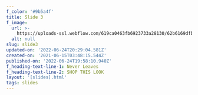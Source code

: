 ```yaml
---
f_color: '#9b5a4f'
title: Slide 3
f_image:
  url: >-
    https://uploads-ssl.webflow.com/619ca0463fb6923733a28130/62b6169dfb58ea2a0c47b535_FJ-LogoSweat.jpg
  alt: null
slug: slide3
updated-on: '2022-06-24T20:29:04.581Z'
created-on: '2021-06-15T03:48:15.544Z'
published-on: '2022-06-24T19:58:10.940Z'
f_heading-text-line-1: Never Leaves
f_heading-text-line-2: SHOP THIS LOOK
layout: '[slides].html'
tags: slides
---
```



